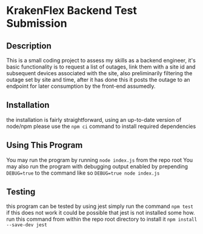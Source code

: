 # KrakenFlex Backend Test Submission 

## Description
This is a small coding project to assess my skills as a backend engineer, it's basic functionality is to request a list of outages, link them with a site id and subsequent devices associated with the site, also preliminarily filtering the outage set by site and time, after it has done this it posts the outage to an endpoint for later consumption by the front-end assumedly.

## Installation
the installation is fairly straightforward, using an up-to-date version of node/npm please use the `npm ci` command to install required dependencies
## Using This Program
You may run the program by running `node index.js` from the repo root
You may also run the program with debugging output enabled by prepending `DEBUG=true` to the command like so `DEBUG=true node index.js`

## Testing 
this program can be tested by using jest
simply run the command `npm test` 
if this does not work it could be possible that jest is not installed some how. 
run this command from within the repo root directory to install it
`npm install --save-dev jest` 
